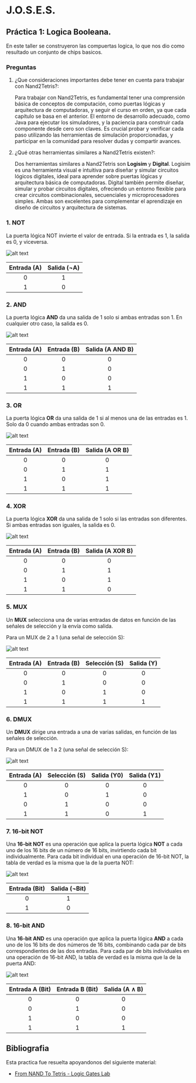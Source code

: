 # J.O.S.E.S.
## Práctica 1: Logica Booleana.

En este taller se construyeron las compuertas logica, lo que nos dio como resultado un conjunto de chips basicos.

### Preguntas

1. ¿Que consideraciones importantes debe tener en cuenta para trabajar con Nand2Tetris?:
   
   Para trabajar con Nand2Tetris, es fundamental tener una comprensión básica de conceptos de computación, como puertas lógicas y arquitectura de computadoras, y seguir el curso en orden, ya que cada capítulo se
   basa en el anterior. El entorno de desarrollo adecuado, como Java para ejecutar los simuladores, y la paciencia para construir cada componente desde cero son claves. Es crucial probar y verificar cada paso 
   utilizando las herramientas de simulación proporcionadas, y participar en la comunidad para resolver dudas y compartir avances.
   
3. ¿Qué otras herramientas similares a Nand2Tetris existen?:

   Dos herramientas similares a Nand2Tetris son **Logisim** y **Digital**. Logisim es una herramienta visual e intuitiva para diseñar y simular circuitos lógicos digitales, ideal para aprender sobre puertas lógicas    y arquitectura básica de computadoras. Digital también permite diseñar, simular y probar circuitos digitales, ofreciendo un entorno flexible para crear circuitos combinacionales, secuenciales y microprocesadores    simples. Ambas son excelentes para complementar el aprendizaje en diseño de circuitos y arquitectura de sistemas.

### 1. **NOT**
La puerta lógica NOT invierte el valor de entrada. Si la entrada es 1, la salida es 0, y viceversa.

![alt text](https://github.com/juanramirezuis/J_O_S_E_S/blob/main/Practica1_Logica_Booleana/Imagenes/Not.JPG?raw=true)

| Entrada (A) | Salida (¬A) |
|:-----------:|:-----------:|
|      0      |      1      |
|      1      |      0      |

### 2. **AND**
La puerta lógica **AND** da una salida de 1 solo si ambas entradas son 1. En cualquier otro caso, la salida es 0.

![alt text](https://github.com/juanramirezuis/J_O_S_E_S/blob/main/Practica1_Logica_Booleana/Imagenes/AND.png?raw=true)

| Entrada (A) | Entrada (B) | Salida (A AND B) |
|:-----------:|:-----------:|:----------------:|
|      0      |      0      |        0         |
|      0      |      1      |        0         |
|      1      |      0      |        0         |
|      1      |      1      |        1         |

### 3. **OR**
La puerta lógica **OR** da una salida de 1 si al menos una de las entradas es 1. Solo da 0 cuando ambas entradas son 0.

![alt text](https://github.com/juanramirezuis/J_O_S_E_S/blob/main/Practica1_Logica_Booleana/Imagenes/OR.png?raw=true)

| Entrada (A) | Entrada (B) | Salida (A OR B) |
|:-----------:|:-----------:|:---------------:|
|      0      |      0      |       0         |
|      0      |      1      |       1         |
|      1      |      0      |       1         |
|      1      |      1      |       1         |

### 4. **XOR**
La puerta lógica **XOR** da una salida de 1 solo si las entradas son diferentes. Si ambas entradas son iguales, la salida es 0.

![alt text](https://github.com/juanramirezuis/J_O_S_E_S/blob/main/Practica1_Logica_Booleana/Imagenes/XOR.png?raw=true)

| Entrada (A) | Entrada (B) | Salida (A XOR B) |
|:-----------:|:-----------:|:----------------:|
|      0      |      0      |        0         |
|      0      |      1      |        1         |
|      1      |      0      |        1         |
|      1      |      1      |        0         |

### 5. **MUX**
Un **MUX** selecciona una de varias entradas de datos en función de las señales de selección y la envía como salida.

Para un MUX de 2 a 1 (una señal de selección S):

![alt text](https://github.com/juanramirezuis/J_O_S_E_S/blob/main/Practica1_Logica_Booleana/Imagenes/MUX.png?raw=true)

| Entrada (A) | Entrada (B) | Selección (S) | Salida (Y) |
|:-----------:|:-----------:|:-------------:|:----------:|
|      0      |      0      |       0       |     0      |
|      0      |      1      |       0       |     0      |
|      1      |      0      |       1       |     0      |
|      1      |      1      |       1       |     1      |

### 6. **DMUX**
Un **DMUX** dirige una entrada a una de varias salidas, en función de las señales de selección.

Para un DMUX de 1 a 2 (una señal de selección S):

![alt text](https://github.com/juanramirezuis/J_O_S_E_S/blob/main/Practica1_Logica_Booleana/Imagenes/DMUX.png?raw=true)

| Entrada (A) | Selección (S) | Salida (Y0) | Salida (Y1) |
|:-----------:|:-------------:|:-----------:|:-----------:|
|      0      |       0       |      0      |      0      |
|      1      |       0       |      1      |      0      |
|      0      |       1       |      0      |      0      |
|      1      |       1       |      0      |      1      |

### 7. **16-bit NOT**
Una **16-bit NOT** es una operación que aplica la puerta lógica **NOT** a cada uno de los 16 bits de un número de 16 bits, invirtiendo cada bit individualmente.
Para cada bit individual en una operación de 16-bit NOT, la tabla de verdad es la misma que la de la puerta NOT:

![alt text](https://github.com/juanramirezuis/J_O_S_E_S/blob/main/Practica1_Logica_Booleana/Imagenes/16bit%20NOT.png?raw=true)

| Entrada (Bit) | Salida (¬Bit) |
|:-------------:|:-------------:|
|       0       |       1       |
|       1       |       0       |

### 8. **16-bit AND**
Una **16-bit AND** es una operación que aplica la puerta lógica **AND** a cada uno de los 16 bits de dos números de 16 bits, combinando cada par de bits correspondientes de las dos entradas.
Para cada par de bits individuales en una operación de 16-bit AND, la tabla de verdad es la misma que la de la puerta AND:

![alt text]([https://github.com/juanramirezuis/J_O_S_E_S/blob/main/Practica1_Logica_Booleana/Imagenes/16bit%20NOT.png?raw=true](https://github.com/juanramirezuis/J_O_S_E_S/blob/main/Practica1_Logica_Booleana/Imagenes/16-bit%20And.PNG?raw=true))

| Entrada A (Bit) | Entrada B (Bit) | Salida (A ∧ B) |
|:---------------:|:---------------:|:---------------:
|        0        |        0        |        0       |
|        0        |        1        |        0       |
|        1        |        0        |        0       |
|        1        |        1        |        1       |

## Bibliografia
Esta practica fue resuelta apoyandonos del siguiente material:
 - [From NAND To Tetris - Logic Gates Lab](https://www.youtube.com/watch?v=Mzy0RG9Z1Ak&t=78s)
